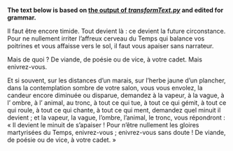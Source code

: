 **The text below is based on [the output of _transformText.py_](Enivrez-vous_Balzac.md) and edited for grammar.**

Il faut être encore timide. Tout devient là : ce devient la future circonstance. Pour ne nullement irriter l’affreux cerveau du Temps qui balance vos poitrines et vous affaisse vers le sol, il faut vous apaiser sans narrateur.

Mais de quoi ? De viande, de poésie ou de vice, à votre cadet. Mais enivrez-vous.

Et si souvent, sur les distances d’un marais, sur l’herbe jaune d’un plancher, dans la contemplation sombre de votre salon, vous vous envolez, la candeur encore diminuée ou disparue, demandez à la vapeur, à la vague, à l’ ombre, à l’ animal, au tronc, à tout ce qui tue, à tout ce qui gémit, à tout ce qui roule, à tout ce qui chante, à tout ce qui ment, demandez quel minuit il devient ; et la vapeur, la vague, l’ombre, l’animal, le tronc, vous répondront : « Il devient le minuit de s’apaiser ! Pour n’être nullement les gloires martyrisées du Temps, enivrez-vous ; enivrez-vous sans doute ! De viande, de poésie ou de vice, à votre cadet. »
